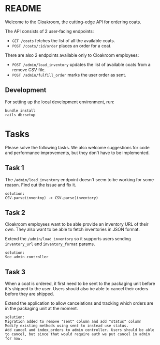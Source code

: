 # README

Welcome to the Cloakroom, the cutting-edge API for ordering coats.

The API consists of 2 user-facing endpoints:
* `GET /coats` fetches the list of all the available coats.
* `POST /coats/:id/order` places an order for a coat.

There are also 2 endpoints available only to Cloakroom employees:
* `POST /admin/load_inventory` updates the list of available coats from a remove CSV file.
* `POST /admin/fulfill_order` marks the user order as sent.

## Development

For setting up the local development environment, run:
```
bundle install
rails db:setup
```

# Tasks

Please solve the following tasks. We also welcome suggestions for code and performance improvements, but they don't have to be implemented.

## Task 1

The `/admin/load_inventory` endpoint doesn't seem to be working for some reason. Find out the issue and fix it.
```
solution:
CSV.parse(inventoy) -> CSV.parse(inventory)
```

## Task 2

Cloakroom employees want to be able provide an inventory URL of their own. They also want to be able to fetch inventories in JSON format.

Extend the `/admin/load_inventory` so it supports users sending `inventory_url` and `inventory_format` params.
```
solution:
See admin controller
```
## Task 3

When a coat is ordered, it first need to be sent to the packaging unit before it's shipped to the user. Users should also be able to cancel their orders before they are shipped.

Extend the application to allow cancelations and tracking which orders are in the packaging unit at the moment.

```
solution:
Migration added to remove "sent" column and add "status" column
Modify existing methods using sent to instead use status.
Add cancel and index_orders to admin controller. Users should be able to cancel, but since that would require auth we put cancel in admin for now.
```
